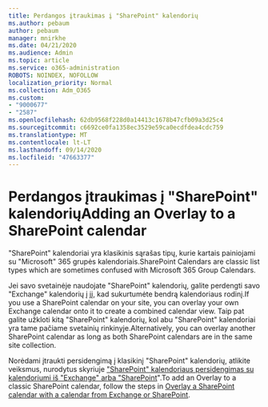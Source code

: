 ```yaml
---
title: Perdangos įtraukimas į "SharePoint" kalendorių
ms.author: pebaum
author: pebaum
manager: mnirkhe
ms.date: 04/21/2020
ms.audience: Admin
ms.topic: article
ms.service: o365-administration
ROBOTS: NOINDEX, NOFOLLOW
localization_priority: Normal
ms.collection: Adm_O365
ms.custom:
- "9000677"
- "2587"
ms.openlocfilehash: 62db9568f228d0a14413c1678b47cfb09a3d25c4
ms.sourcegitcommit: c6692ce0fa1358ec3529e59ca0ecdfdea4cdc759
ms.translationtype: MT
ms.contentlocale: lt-LT
ms.lasthandoff: 09/14/2020
ms.locfileid: "47663377"
---
```

# <a name="adding-an-overlay-to-a-sharepoint-calendar"></a><span data-ttu-id="f6e56-102">Perdangos įtraukimas į "SharePoint" kalendorių</span><span class="sxs-lookup"><span data-stu-id="f6e56-102">Adding an Overlay to a SharePoint calendar</span></span>

<span data-ttu-id="f6e56-103">"SharePoint" kalendoriai yra klasikinis sąrašas tipų, kurie kartais painiojami su "Microsoft" 365 grupės kalendoriais.</span><span class="sxs-lookup"><span data-stu-id="f6e56-103">SharePoint Calendars are classic list types which are sometimes confused with Microsoft 365 Group Calendars.</span></span>
 
<span data-ttu-id="f6e56-104">Jei savo svetainėje naudojate "SharePoint" kalendorių, galite perdengti savo "Exchange" kalendorių į jį, kad sukurtumėte bendrą kalendoriaus rodinį.</span><span class="sxs-lookup"><span data-stu-id="f6e56-104">If you use a SharePoint calendar on your site, you can overlay your own Exchange calendar onto it to create a combined calendar view.</span></span> <span data-ttu-id="f6e56-105">Taip pat galite užkloti kitą "SharePoint" kalendorių, kol abu "SharePoint" kalendoriai yra tame pačiame svetainių rinkinyje.</span><span class="sxs-lookup"><span data-stu-id="f6e56-105">Alternatively, you can overlay another SharePoint calendar as long as both SharePoint calendars are in the same site collection.</span></span>
 
<span data-ttu-id="f6e56-106">Norėdami įtraukti persidengimą į klasikinį "SharePoint" kalendorių, atlikite veiksmus, nurodytus skyriuje ["SharePoint" kalendoriaus persidengimas su kalendoriumi iš "Exchange" arba "SharePoint](https://support.office.com/article/Overlay-a-SharePoint-calendar-with-a-calendar-from-Exchange-or-SharePoint-4CAEBE59-3994-4A94-9322-B31ABB8A5E9A)".</span><span class="sxs-lookup"><span data-stu-id="f6e56-106">To add an Overlay to a classic SharePoint calendar, follow the steps in [Overlay a SharePoint calendar with a calendar from Exchange or SharePoint](https://support.office.com/article/Overlay-a-SharePoint-calendar-with-a-calendar-from-Exchange-or-SharePoint-4CAEBE59-3994-4A94-9322-B31ABB8A5E9A).</span></span>
